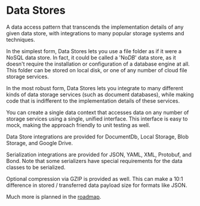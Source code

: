 # Data Stores

A data access pattern that transcends the implementation details of any given data store, with integrations to many popular storage systems and techniques.

In the simplest form, Data Stores lets you use a file folder as if it were a NoSQL data store. In fact, it could be called a 'No*DB*' data store, as it doesn't require the installation or configuration of a database engine at all. This folder can be stored on local disk, or one of any number of cloud file storage services.

In the most robust form, Data Stores lets you integrate to many different kinds of data storage services (such as document databases), while making code that is indifferent to the implementation details of these services. 

You can create a single data context that accesses data on any number of storage services using a single, unified interface. This interface is easy to mock, making the approach friendly to unit testing as well.

Data Store integrations are provided for DocumentDb, Local Storage, Blob Storage, and Google Drive.

Serialization integrations are provided for JSON, YAML, XML, Protobuf, and Bond. Note that some serializers have special requirements for the data classes to be serialized.

Optional compression via GZIP is provided as well. This can make a 10:1 difference in stored / transferred data payload size for formats like JSON.

Much more is planned in the [roadmap](docs/roadmap.md).